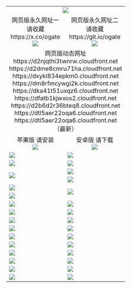 ﻿<table>
  <tr></tr>
  <tr><td colspan=2 align=center><img src="https://dtl5aer22oqa6.cloudfront.net/Up/oGate.jpg" /></td></tr>
  <tr>
    <td align=center>网页版永久网址一<br/>请收藏<br/>https://x.co/ogate<br><img src="https://dtl5aer22oqa6.cloudfront.net/Up/0WMGD1.png" /></td>
    <td align=center>网页版永久网址二<br/>请收藏<br/>https://git.io/ogate<br><img src="https://dtl5aer22oqa6.cloudfront.net/Up/0WMGD2.png" /></td>
  </tr>
  <tr><td colspan=2 align=center>网页版动态网址
<br>https://d2njqthi3twnrw.cloudfront.net
<br>https://d2dme8cmru71ha.cloudfront.net
<br>https://dxykl834epkm0.cloudfront.net
<br>https://dm8rfmcywgi2k.cloudfront.net
<br>https://dka41t51uxqz6.cloudfront.net
<br>https://dfatb1kjwxos2.cloudfront.net
<br>https://d2b6d2r36bteq8.cloudfront.net
<br>https://dtl5aer22oqa6.cloudfront.net
<br>https://dtl5aer22oqa6.cloudfront.net
    <br/>（最新）</td>
  </tr>
  <tr>
    <td align=center>苹果版 请安装<br/><a href="https://dtl5aer22oqa6.cloudfront.net"><img src="https://dtl5aer22oqa6.cloudfront.net/Up/0WMPG.jpg" /></a></td>
    <td align=center>安卓版 请下载<br/><a href="https://dtl5aer22oqa6.cloudfront.net/Up/0oGate.apk"><img src="https://dtl5aer22oqa6.cloudfront.net/Up/0WMAZ.jpg" /></a></td>
  </tr>
  <tr>
    <td><a href="https://dtl5aer22oqa6.cloudfront.net/oNote.aspx?id=oGate&from=github" target="_blank"><img src="https://dtl5aer22oqa6.cloudfront.net/Up/0WCYY.jpg" /></a></td>
    <td><a href="https://dtl5aer22oqa6.cloudfront.net/oNote.aspx?id=oNote&from=github" target="_blank"><img src="https://dtl5aer22oqa6.cloudfront.net/Up/0WZTT.jpg" /></a></td>
  </tr>
  <tr>
    <td><a href="https://dtl5aer22oqa6.cloudfront.net/ogDY.aspx?from=github" target="_blank"><img src="https://dtl5aer22oqa6.cloudfront.net/Up/DY.jpg"/></a></td>
    <td><a href="https://dtl5aer22oqa6.cloudfront.net/ogST.aspx?from=github" target="_blank"><img src="https://dtl5aer22oqa6.cloudfront.net/Up/ST.jpg"/></a></td>
  </tr>
  <tr>
    <td rowspan=2><a href="https://dtl5aer22oqa6.cloudfront.net/ogUP.aspx?name=WJ.mp4&from=github" target="_blank"><img src="https://dtl5aer22oqa6.cloudfront.net/Up/WJ.jpg" /></a></td>
    <td><a href="https://dtl5aer22oqa6.cloudfront.net/ogUP.aspx?name=DKC.mp4&count=17&from=github" target="_blank"><img src="https://dtl5aer22oqa6.cloudfront.net/Up/DKC.jpg" /></a></td> 
  </tr>
  <tr>
    <td><a href="https://dtl5aer22oqa6.cloudfront.net/ogUP.aspx?name=LRWS.mp4&count=6B:14,5A:10,5B:35,4A:14,4B:19,3A:10,3B:26,2A:16,2B:21,1A:23,1B:29&from=github" target="_blank"><img src="https://dtl5aer22oqa6.cloudfront.net/Up/LRWS.jpg" /></a></td>
  </tr>
  <tr>
    <td><a href="https://dtl5aer22oqa6.cloudfront.net/ogUP.aspx?name=JQR.mp4&count=2&from=github" target="_blank"><img src="https://dtl5aer22oqa6.cloudfront.net/Up/JQR.jpg" /></a></td>   
    <td rowspan=2><a href="https://dtl5aer22oqa6.cloudfront.net/ogUP.aspx?name=JP.mp4&count=9&from=github" target="_blank"><img src="https://dtl5aer22oqa6.cloudfront.net/Up/JP.jpg" /></td>
  </tr>
  <tr>
    <td><a href="https://dtl5aer22oqa6.cloudfront.net/ogUP.aspx?name=ZSJ.mp4&count=16&from=github" target="_blank"><img src="https://dtl5aer22oqa6.cloudfront.net/Up/ZSJ.jpg" /></a></td>
  </tr>
  <tr>
    <td><a href="https://dtl5aer22oqa6.cloudfront.net/ogUP.aspx?name=SSZJ.mp4&count=7&current=2&from=github" target="_blank"><img src="https://dtl5aer22oqa6.cloudfront.net/Up/SSZJ.jpg" /></a></td>
    <td><a href="https://dtl5aer22oqa6.cloudfront.net/ogUP.aspx?name=WH.mp4&from=github" target="_blank"><img src="https://dtl5aer22oqa6.cloudfront.net/Up/WH.jpg" /></a></td>
  </tr>
  <tr>
    <td><a href="https://dtl5aer22oqa6.cloudfront.net/ogUP.aspx?name=DWHM.mp4&from=github" target="_blank"><img src="https://dtl5aer22oqa6.cloudfront.net/Up/DWHM.jpg" /></a></td>
    <td><a href="https://dtl5aer22oqa6.cloudfront.net/ogUP.aspx?name=XTFY.mp4&count=24&from=github" target="_blank"><img src="https://dtl5aer22oqa6.cloudfront.net/Up/XTFY.jpg" /></a></td>
  </tr>
  <tr>
    <td><a href="https://dtl5aer22oqa6.cloudfront.net/ogUP.aspx?name=4SQQ.mp4&count=06:8,05:20&current=06:8&from=github" target="_blank"><img src="https://dtl5aer22oqa6.cloudfront.net/Up/4SQQ0.jpg" /></a></td>
    <td><a href="https://dtl5aer22oqa6.cloudfront.net/ogUP.aspx?name=4SHQ.mp4&count=06:7,05:29&current=06:7&from=github" target="_blank"><img src="https://dtl5aer22oqa6.cloudfront.net/Up/4SHQ0.jpg" /></a></td>
  </tr>
  <tr>
    <td><a href="https://dtl5aer22oqa6.cloudfront.net/ogUP.aspx?name=4SZG.mp4&count=06:8,05:22,04:22&current=06:7&from=github" target="_blank"><img src="https://dtl5aer22oqa6.cloudfront.net/Up/4SZG0.jpg" /></a></td>
    <td><a href="https://dtl5aer22oqa6.cloudfront.net/ogUP.aspx?name=4SDJ.mp4&count=06:10,05:48,04:52&current=06:9&from=github" target="_blank"><img src="https://dtl5aer22oqa6.cloudfront.net/Up/4SDJ0.jpg" /></a></td>
  </tr>
  <tr>
    <td><a href="https://dtl5aer22oqa6.cloudfront.net/onUP.aspx?name=https://x.co/dtw99&from=github" target="_blank"><img src="https://dtl5aer22oqa6.cloudfront.net/Up/0DTW.jpg"/></a></td>
    <td><a href="https://dtl5aer22oqa6.cloudfront.net/onUP.aspx?name=https://d2tyo2h9ydw5hf.cloudfront.net/acenter/&from=github" target="_blank"><img src="https://dtl5aer22oqa6.cloudfront.net/Up/0TDW.jpg" /></a></td>
  </tr>
  <tr>
    <td><a href="https://dtl5aer22oqa6.cloudfront.net/onUP.aspx?name=https://d3qz7yth5i2rae.cloudfront.net/gb/nsc413.htm&from=github" target="_blank"><img src="https://dtl5aer22oqa6.cloudfront.net/Up/0DJY.jpg" /></a></td>
    <td><a href="https://dtl5aer22oqa6.cloudfront.net/onUP.aspx?name=https://dgyo0jey7vwa5.cloudfront.net/xtr/gb/prog204.html&from=github" target="_blank"><img src="https://dtl5aer22oqa6.cloudfront.net/Up/0XTR.jpg" /></a></td>
  </tr>
  <tr>
    <td><a href="https://dtl5aer22oqa6.cloudfront.net/onUP.aspx?name=https://d7203y8eitivv.cloudfront.net&from=github" target="_blank"><img src="https://dtl5aer22oqa6.cloudfront.net/Up/0MHW.jpg" /></a></td>
    <td><a href="https://dtl5aer22oqa6.cloudfront.net/onUP.aspx?name=https://d38z1xzg5vtneh.cloudfront.net&from=github" target="_blank"><img src="https://dtl5aer22oqa6.cloudfront.net/Up/0ZJW.jpg" /></a></td>
  </tr>
  <tr>
    <td><a href="https://dtl5aer22oqa6.cloudfront.net/ogUP.aspx?name=FG.zip&from=github" target="_blank"><img src="https://dtl5aer22oqa6.cloudfront.net/Up/FG.jpg" /></a></td>
    <td><a href="https://dtl5aer22oqa6.cloudfront.net/ogUP.aspx?name=FGA.apk&from=github" target="_blank"><img src="https://dtl5aer22oqa6.cloudfront.net/Up/FGA.jpg" /></a></td>
  </tr>
  <tr>
    <td><a href="https://dtl5aer22oqa6.cloudfront.net/ogUP.aspx?name=U.zip&from=github" target="_blank"><img src="https://dtl5aer22oqa6.cloudfront.net/Up/U.jpg" /></a></td>
    <td><a href="https://dtl5aer22oqa6.cloudfront.net/ogUP.aspx?name=UA.apk&from=github" target="_blank"><img src="https://dtl5aer22oqa6.cloudfront.net/Up/UA.jpg" /></a></td>
  </tr>
  <tr>
    <td><a href="https://dtl5aer22oqa6.cloudfront.net/ogUP.aspx?name=0iPPOTV.zip&from=github" target="_blank"><img src="https://dtl5aer22oqa6.cloudfront.net/Up/0iPPOTV.jpg" /></a></td>
    <td><a href="https://dtl5aer22oqa6.cloudfront.net/ogUP.aspx?name=0iNTD.apk&from=github" target="_blank"><img src="https://dtl5aer22oqa6.cloudfront.net/Up/0iNTD.jpg" /></a></td>
  </tr>
</table>
